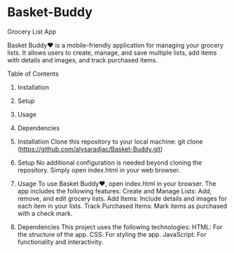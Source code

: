 # Basket-Buddy
Grocery List App

Basket Buddy♥ is a mobile-friendly application for managing your grocery lists. It allows users to create, manage, and save multiple lists, add items with details and images, and track purchased items.

Table of Contents
1. Installation
2. Setup
3. Usage
4. Dependencies


1. Installation
Clone this repository to your local machine:
git clone (https://github.com/alysaradjac/Basket-Buddy.git)

2. Setup
No additional configuration is needed beyond cloning the repository. Simply open index.html in your web browser.

3. Usage
To use Basket Buddy♥, open index.html in your browser. The app includes the following features:
Create and Manage Lists: Add, remove, and edit grocery lists.
Add Items: Include details and images for each item in your lists.
Track Purchased Items: Mark items as purchased with a check mark.

4. Dependencies
This project uses the following technologies:
HTML: For the structure of the app.
CSS: For styling the app.
JavaScript: For functionality and interactivity.
